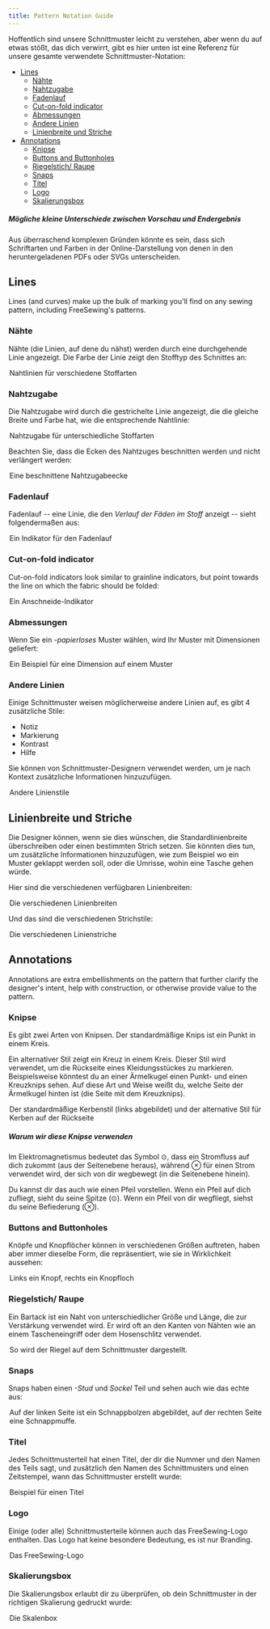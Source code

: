 ```yaml
---
title: Pattern Notation Guide
---
```


Hoffentlich sind unsere Schnittmuster leicht zu verstehen, aber wenn du auf etwas stößt, das dich verwirrt, gibt es hier unten ist eine Referenz für unsere gesamte verwendete Schnittmuster-Notation:

- [Lines](#lines)
  - [Nähte](#seams)
  - [Nahtzugabe](#seam-allowance)
  - [Fadenlauf](#grainline)
  - [Cut-on-fold indicator](#cut-on-fold-indicator)
  - [Abmessungen](#dimensions)
  - [Andere Linien](#other-lines)
  - [Linienbreite und Striche](#line-widths-and-strokes)
- [Annotations](#annotations)
  - [Knipse](#notches)
  - [Buttons and Buttonholes](#buttons-and-buttonholes)
  - [Riegelstich/ Raupe](#bartacks)
  - [Snaps](#snaps)
  - [Titel](#titles)
  - [Logo](#logo)
  - [Skalierungsbox](#scale-box)

<Tip>

##### Mögliche kleine Unterschiede zwischen Vorschau und Endergebnis

Aus überraschend komplexen Gründen könnte es sein, dass sich Schriftarten und Farben in der Online-Darstellung von denen in den heruntergeladenen PDFs oder SVGs unterscheiden.

</Tip>

## Lines

Lines (and curves) make up the bulk of marking you'll find on any sewing pattern, including FreeSewing's patterns.

### Nähte

Nähte (die Linien, auf dene du nähst) werden durch eine durchgehende Linie angezeigt. Die Farbe der Linie zeigt den Stofftyp des Schnittes an:

<Legend part="fabricLines">

Nahtlinien für verschiedene Stoffarten

</Legend>

### Nahtzugabe

Die Nahtzugabe wird durch die gestrichelte Linie angezeigt, die die gleiche Breite und Farbe hat, wie die entsprechende Nahtlinie:

<Legend part="saLines"> Nahtzugabe für unterschiedliche Stoffarten </Legend>

Beachten Sie, dass die Ecken des Nahtzuges beschnitten werden und nicht verlängert werden:

<Legend part="sa"> Eine beschnittene Nahtzugabeecke </Legend>

### Fadenlauf

Fadenlauf -- eine Linie, die den _Verlauf der Fäden im Stoff_ anzeigt -- sieht folgendermaßen aus:

<Legend part="grainline">

Ein Indikator für den Fadenlauf

</Legend>

### Cut-on-fold indicator

Cut-on-fold indicators look similar to grainline indicators, but point towards the line on which the fabric should be folded:

<Legend part="cutonfold">

Ein Anschneide-Indikator

</Legend>

### Abmessungen

Wenn Sie ein _-papierloses_ Muster wählen, wird Ihr Muster mit Dimensionen geliefert:

<Legend part="dimension">

Ein Beispiel für eine Dimension auf einem Muster

</Legend>

### Andere Linien

Einige Schnittmuster weisen möglicherweise andere Linien auf, es gibt 4 zusätzliche Stile:

- Notiz
- Markierung
- Kontrast
- Hilfe

Sie können von Schnittmuster-Designern verwendet werden, um je nach Kontext zusätzliche Informationen hinzuzufügen.

<Legend part="otherLines">

Andere Linienstile

</Legend>

## Linienbreite und Striche

Die Designer können, wenn sie dies wünschen, die Standardlinienbreite überschreiben oder einen bestimmten Strich setzen. Sie könnten dies tun, um zusätzliche Informationen hinzuzufügen, wie zum Beispiel wo ein Muster geklappt werden soll, oder die Umrisse, wohin eine Tasche gehen würde.

Hier sind die verschiedenen verfügbaren Linienbreiten:

<Legend part="lineWidths">

Die verschiedenen Linienbreiten

</Legend>

Und das sind die verschiedenen Strichstile:

<Legend part="lineStrokes">

Die verschiedenen Linienstriche

</Legend>

## Annotations

Annotations are extra embellishments on the pattern that further clarify the designer's intent, help with construction, or otherwise provide value to the pattern.

### Knipse

Es gibt zwei Arten von Knipsen. Der standardmäßige Knips ist ein Punkt in einem Kreis.

Ein alternativer Stil zeigt ein Kreuz in einem Kreis. Dieser Stil wird verwendet, um die Rückseite eines Kleidungsstückes zu markieren. Beispielsweise könntest du an einer Ärmelkugel einen Punkt- und einen Kreuzknips sehen. Auf diese Art und Weise weißt du, welche Seite der Ärmelkugel hinten ist (die Seite mit dem Kreuzknips).

<Legend part="notches"> 

Der standardmäßige Kerbenstil (links abgebildet) und der alternative Stil für Kerben auf der Rückseite

</Legend>

<Tip>

##### Warum wir diese Knipse verwenden

Im Elektromagnetismus bedeutet das Symbol ⊙, dass ein Stromfluss auf dich zukommt (aus der Seitenebene heraus), während ⊗ für einen Strom verwendet wird, der sich von dir wegbewegt (in die Seitenebene hinein).

Du kannst dir das auch wie einen Pfeil vorstellen. Wenn ein Pfeil auf dich zufliegt, sieht du seine Spitze (⊙).
Wenn ein Pfeil von dir wegfliegt, siehst du seine Befiederung (⊗).

</Tip>

### Buttons and Buttonholes

Knöpfe und Knopflöcher können in verschiedenen Größen auftreten, haben aber immer dieselbe Form, die repräsentiert, wie sie in Wirklichkeit aussehen:

<Legend part="buttons">

Links ein Knopf, rechts ein Knopfloch

</Legend>

### Riegelstich/ Raupe

Ein Bartack ist ein Naht von unterschiedlicher Größe und Länge, die zur Verstärkung verwendet wird. Er wird oft an den Kanten von Nähten wie an einem Tascheneingriff oder dem Hosenschlitz verwendet.

<Legend part="bartack">

So wird der Riegel auf dem Schnittmuster dargestellt. 
</Legend>

### Snaps

Snaps haben einen _-Stud_ und _Sockel_ Teil und sehen auch wie das echte aus:

<Legend part="snaps">

Auf der linken Seite ist ein Schnappbolzen abgebildet, auf der rechten Seite eine Schnappmuffe.

</Legend>

### Titel

Jedes Schnittmusterteil hat einen Titel, der dir die Nummer und den Namen des Teils sagt, und zusätzlich den Namen des Schnittmusters und einen Zeitstempel, wann das Schnittmuster erstellt wurde:

<Legend part="title">

Beispiel für einen Titel

</Legend>

### Logo

Einige (oder alle) Schnittmusterteile können auch das FreeSewing-Logo enthalten. Das Logo hat keine besondere Bedeutung, es ist nur Branding.

<Legend part="logo">

Das FreeSewing-Logo

</Legend>

### Skalierungsbox

Die Skalierungsbox erlaubt dir zu überprüfen, ob dein Schnittmuster in der richtigen Skalierung gedruckt wurde:

<Legend part="scalebox">

Die Skalenbox

</Legend>

